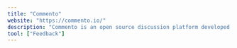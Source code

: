 ```yaml
---
title: "Commento"
website: "https://commento.io/"
description: "Commento is an open source discussion platform developed in Go. You can host the Go binary on your server. Unlike..."
tool: ["Feedback"]
---
```

